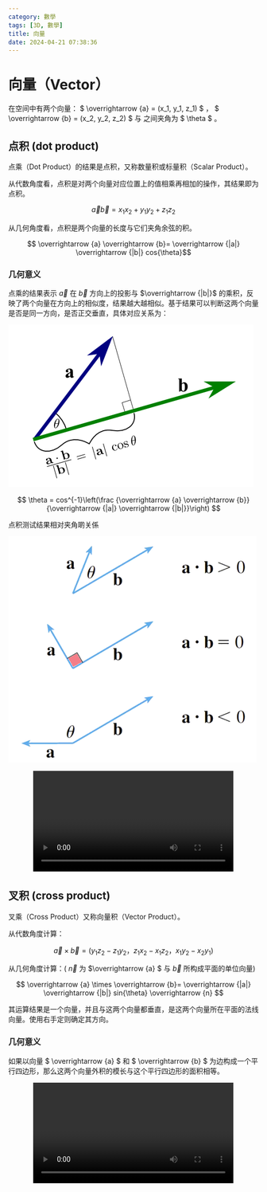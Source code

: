 ```yaml
---
category: 數學
tags: [3D, 數學]
title: 向量
date: 2024-04-21 07:38:36
---
```


<style>
  table {
    width: 100%git clone https://github.com/hkdickyko/hkdickyko.github.io
    }
  td {
    vertical-align: center;
  }
  table.inputT{
    margin: 10px;
    width: auto;
    margin-left: auto;
    margin-right: auto;
    border: none;
  }
  input{
    text-align: center;
    padding: 0px 10px;
  }
  iframe{
    width: 100%;
    display: block;
    border-style:none;
  }
</style>

# 向量（Vector）

在空间中有两个向量：
$ \overrightarrow {a} = (x_1, y_1, z_1) $ ，
$ \overrightarrow {b} = (x_2, y_2, z_2) $
 与 
之间夹角为 $ \theta $
。

## 点积 (dot product)

点乘（Dot Product）的结果是点积，又称数量积或标量积（Scalar Product）。

从代数角度看，点积是对两个向量对应位置上的值相乘再相加的操作，其结果即为点积。

$$ \overrightarrow {a} \overrightarrow {b}= x_1 x_2+ y_1 y_2 + z_1 z_2 $$

从几何角度看，点积是两个向量的长度与它们夹角余弦的积。

$$ \overrightarrow {a}  \overrightarrow {b}= \overrightarrow {|a|} \overrightarrow {|b|} cos{\theta}$$

### 几何意义

点乘的结果表示 $\overrightarrow {a}$ 在 $\overrightarrow {b}$
 方向上的投影与 $\overrightarrow {|b|}$
 的乘积，反映了两个向量在方向上的相似度，结果越大越相似。基于结果可以判断这两个向量是否是同一方向，是否正交垂直，具体对应关系为：
 
![Alt x](../assets/img/3d/dotp.png)


$$ \theta = cos^{-1}\left(\frac {\overrightarrow {a}  \overrightarrow {b}} {\overrightarrow {|a|} \overrightarrow {|b|}}\right)
$$

点积测试结果相对夹角啲关係

![Alt x](../assets/img/3d/dotr.png)

<center><video width="80%" controls><source src="../assets/img/3d/dotr.mp4" type="video/mp4">
</video></center>

## 叉积 (cross product)

叉乘（Cross Product）又称向量积（Vector Product）。


从代数角度计算：

$$ \overrightarrow {a} \times \overrightarrow {b}= (y_1 z_2- z_1 y_2， z_1 x_2 - x_1 z_2，x_1 y_2 - x_2 y_1)
$$

从几何角度计算：( $\overrightarrow {n}$
 为 $\overrightarrow {a} $ 与 $\overrightarrow {b}$ 所构成平面的单位向量)

$$ \overrightarrow {a} \times \overrightarrow {b}= \overrightarrow {|a|} \overrightarrow {|b|} sin{\theta} \overrightarrow {n} $$

其运算结果是一个向量，并且与这两个向量都垂直，是这两个向量所在平面的法线向量。使用右手定则确定其方向。

### 几何意义

如果以向量 $ \overrightarrow {a} $ 和 $ \overrightarrow {b} $ 为边构成一个平行四边形，那么这两个向量外积的模长与这个平行四边形的面积相等。

<center><video width="80%" controls><source src="../assets/img/3d/crossr.mp4" type="video/mp4">
</video></center>